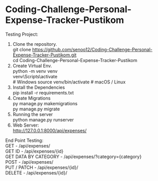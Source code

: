 # Coding-Challenge-Personal-Expense-Tracker-Pustikom

Testing Project:
1. Clone the repository.<br>
   git clone https://github.com/senoo12/Coding-Challenge-Personal-Expense-Tracker-Pustikom.git<br>
   cd Coding-Challenge-Personal-Expense-Tracker-Pustikom
2. Create Virtual Env.<br>
   python -m venv venv<br>
   venv\Scripts\activate<br>       # Windows
   source venv/bin/activate    # macOS / Linux
3. Install the Dependencies<br>
   pip install -r requirements.txt
4. Create Migrations<br>
   py manage.py makemigrations<br>
   py manage.py migrate
5. Running the server<br>
   python manage.py runserver
6. Web Server:<br>
   http://127.0.0.1:8000/api/expenses/

  End Point Testing:<br>
  GET - /api/expenses/ <br>
  GET ID - /api/expenses/{id} <br>
  GET DATA BY CATEGORY - /api/expenses/?category={category} <br>
  POST - /api/expenses/ <br>
  PUT / PATCH - /api/expenses/{id}/ <br>
  DELETE - /api/expenses/{id}/ <br>

